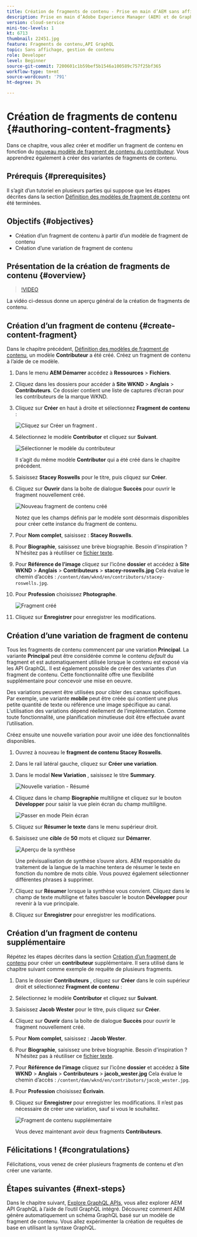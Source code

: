 ```yaml
---
title: Création de fragments de contenu - Prise en main d’AEM sans affichage - GraphQL
description: Prise en main d’Adobe Experience Manager (AEM) et de GraphQL. Créez et modifiez un fragment de contenu en fonction d’un modèle de fragment de contenu. Découvrez comment créer des variantes de fragments de contenu.
version: cloud-service
mini-toc-levels: 1
kt: 6713
thumbnail: 22451.jpg
feature: Fragments de contenu,API GraphQL
topic: Sans affichage, gestion de contenu
role: Developer
level: Beginner
source-git-commit: 7200601c1b59bef5b1546a100589c757f25bf365
workflow-type: tm+mt
source-wordcount: '791'
ht-degree: 3%

---
```



# Création de fragments de contenu {#authoring-content-fragments}

Dans ce chapitre, vous allez créer et modifier un fragment de contenu en fonction du [nouveau modèle de fragment de contenu du contributeur](./content-fragment-models.md). Vous apprendrez également à créer des variantes de fragments de contenu.

## Prérequis {#prerequisites}

Il s’agit d’un tutoriel en plusieurs parties qui suppose que les étapes décrites dans la section [Définition des modèles de fragment de contenu](./content-fragment-models.md) ont été terminées.

## Objectifs {#objectives}

* Création d’un fragment de contenu à partir d’un modèle de fragment de contenu
* Création d’une variation de fragment de contenu

## Présentation de la création de fragments de contenu {#overview}

>[!VIDEO](https://video.tv.adobe.com/v/22451/?quality=12&learn=on)

La vidéo ci-dessus donne un aperçu général de la création de fragments de contenu.

## Création d’un fragment de contenu {#create-content-fragment}

Dans le chapitre précédent, [Définition des modèles de fragment de contenu](./content-fragment-models.md), un modèle **Contributeur** a été créé. Créez un fragment de contenu à l’aide de ce modèle.

1. Dans le menu **AEM Démarrer** accédez à **Ressources** > **Fichiers**.
1. Cliquez dans les dossiers pour accéder à **Site WKND** > **Anglais** > **Contributeurs**. Ce dossier contient une liste de captures d’écran pour les contributeurs de la marque WKND.

1. Cliquez sur **Créer** en haut à droite et sélectionnez **Fragment de contenu** :

   ![Cliquez sur Créer un fragment .](assets/author-content-fragments/create-content-fragment-menu.png)

1. Sélectionnez le modèle **Contributor** et cliquez sur **Suivant**.

   ![Sélectionner le modèle du contributeur](assets/author-content-fragments/select-contributor-model.png)

   Il s’agit du même modèle **Contributor** qui a été créé dans le chapitre précédent.

1. Saisissez **Stacey Roswells** pour le titre, puis cliquez sur **Créer**.
1. Cliquez sur **Ouvrir** dans la boîte de dialogue **Succès** pour ouvrir le fragment nouvellement créé.

   ![Nouveau fragment de contenu créé](assets/author-content-fragments/new-content-fragment.png)

   Notez que les champs définis par le modèle sont désormais disponibles pour créer cette instance du fragment de contenu.

1. Pour **Nom complet**, saisissez : **Stacey Roswells**.
1. Pour **Biographie**, saisissez une brève biographie. Besoin d&#39;inspiration ? N’hésitez pas à réutiliser ce [fichier texte](assets/author-content-fragments/stacey-roswells-bio.txt).
1. Pour **Référence de l’image** cliquez sur l’icône **dossier** et accédez à **Site WKND** > **Anglais** > **Contributeurs** > **stacey-roswells.jpg** Cela évalue le chemin d’accès : `/content/dam/wknd/en/contributors/stacey-roswells.jpg`.
1. Pour **Profession** choisissez **Photographe**.

   ![Fragment créé](assets/author-content-fragments/stacye-roswell-fragment-authored.png)

1. Cliquez sur **Enregistrer** pour enregistrer les modifications.

## Création d’une variation de fragment de contenu

Tous les fragments de contenu commencent par une variation **Principal**. La variante **Principal** peut être considérée comme le contenu *default* du fragment et est automatiquement utilisée lorsque le contenu est exposé via les API GraphQL. Il est également possible de créer des variantes d’un fragment de contenu. Cette fonctionnalité offre une flexibilité supplémentaire pour concevoir une mise en oeuvre.

Des variations peuvent être utilisées pour cibler des canaux spécifiques. Par exemple, une variante **mobile** peut être créée qui contient une plus petite quantité de texte ou référence une image spécifique au canal. L’utilisation des variations dépend réellement de l’implémentation. Comme toute fonctionnalité, une planification minutieuse doit être effectuée avant l’utilisation.

Créez ensuite une nouvelle variation pour avoir une idée des fonctionnalités disponibles.

1. Ouvrez à nouveau le **fragment de contenu Stacey Roswells**.
1. Dans le rail latéral gauche, cliquez sur **Créer une variation**.
1. Dans le modal **New Variation** , saisissez le titre **Summary**.

   ![Nouvelle variation - Résumé](assets/author-content-fragments/new-variation-summary.png)

1. Cliquez dans le champ **Biographie** multiligne et cliquez sur le bouton **Développer** pour saisir la vue plein écran du champ multiligne.

   ![Passer en mode Plein écran](assets/author-content-fragments/enter-full-screen-view.png)

1. Cliquez sur **Résumer le texte** dans le menu supérieur droit.

1. Saisissez une **cible** de **50** mots et cliquez sur **Démarrer**.

   ![Aperçu de la synthèse](assets/author-content-fragments/summarize-text-preview.png)

   Une prévisualisation de synthèse s’ouvre alors. AEM responsable du traitement de la langue de la machine tentera de résumer le texte en fonction du nombre de mots cible. Vous pouvez également sélectionner différentes phrases à supprimer.

1. Cliquez sur **Résumer** lorsque la synthèse vous convient. Cliquez dans le champ de texte multiligne et faites basculer le bouton **Développer** pour revenir à la vue principale.

1. Cliquez sur **Enregistrer** pour enregistrer les modifications.

## Création d’un fragment de contenu supplémentaire

Répétez les étapes décrites dans la section [Création d’un fragment de contenu](#create-content-fragment) pour créer un **contributeur** supplémentaire. Il sera utilisé dans le chapitre suivant comme exemple de requête de plusieurs fragments.

1. Dans le dossier **Contributeurs** , cliquez sur **Créer** dans le coin supérieur droit et sélectionnez **Fragment de contenu** :
1. Sélectionnez le modèle **Contributor** et cliquez sur **Suivant**.
1. Saisissez **Jacob Wester** pour le titre, puis cliquez sur **Créer**.
1. Cliquez sur **Ouvrir** dans la boîte de dialogue **Succès** pour ouvrir le fragment nouvellement créé.
1. Pour **Nom complet**, saisissez : **Jacob Wester**.
1. Pour **Biographie**, saisissez une brève biographie. Besoin d&#39;inspiration ? N’hésitez pas à réutiliser ce [fichier texte](assets/author-content-fragments/jacob-wester.txt).
1. Pour **Référence de l’image** cliquez sur l’icône **dossier** et accédez à **Site WKND** > **Anglais** > **Contributeurs** > **jacob_wester.jpg** Cela évalue le chemin d’accès : `/content/dam/wknd/en/contributors/jacob_wester.jpg`.
1. Pour **Profession** choisissez **Écrivain**.
1. Cliquez sur **Enregistrer** pour enregistrer les modifications. Il n’est pas nécessaire de créer une variation, sauf si vous le souhaitez.

   ![Fragment de contenu supplémentaire](assets/author-content-fragments/additional-content-fragment.png)

   Vous devez maintenant avoir deux fragments **Contributeurs**.

## Félicitations ! {#congratulations}

Félicitations, vous venez de créer plusieurs fragments de contenu et d’en créer une variante.

## Étapes suivantes {#next-steps}

Dans le chapitre suivant, [Explore GraphQL APIs](explore-graphql-api.md), vous allez explorer AEM API GraphQL à l’aide de l’outil GraphQL intégré. Découvrez comment AEM génère automatiquement un schéma GraphQL basé sur un modèle de fragment de contenu. Vous allez expérimenter la création de requêtes de base en utilisant la syntaxe GraphQL.